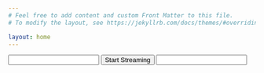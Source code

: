 ```yaml
---
# Feel free to add content and custom Front Matter to this file.
# To modify the layout, see https://jekyllrb.com/docs/themes/#overriding-theme-defaults

layout: home
---
```


<input id="input_magnet_URI" type="text" class="form-control" aria-describedby="emailHelp">
<button type="button" id="submit_button" class="btn btn-primary">Start Streaming</button>
<input id="progress" type="text">
<div id="video-append" style="width: 80vw; height: 50vh;"></div>